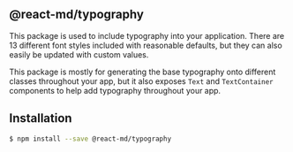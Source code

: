 ## @react-md/typography

This package is used to include typography into your application. There are 13
different font styles included with reasonable defaults, but they can also
easily be updated with custom values.

This package is mostly for generating the base typography onto different classes
throughout your app, but it also exposes `Text` and `TextContainer` components
to help add typography throughout your app.

## Installation

```sh
$ npm install --save @react-md/typography
```
